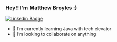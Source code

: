### Hey!! I'm Matthew Broyles :)

[![Linkedin Badge](https://img.shields.io/badge/-LinkedIn-0e76a8?style=flat-square&logo=Linkedin&logoColor=white)](https://www.linkedin.com/in/ella-rekow-95985a182/)

- 🌱 I’m currently learning Java with tech elevator
- 💞️ I’m looking to collaborate on anything


